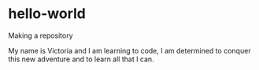 # hello-world

Making a repository

My name is Victoria and I am learning to code, I am determined to conquer this new adventure and to learn all that I can. 
